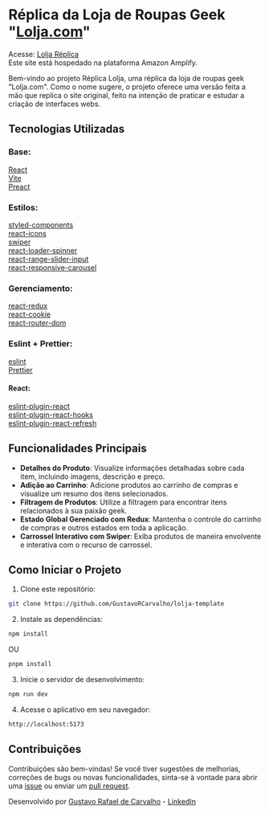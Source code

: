 # Réplica da Loja de Roupas Geek "[Lolja.com](https://www.lolja.com.br/)"

Acesse: [Lolja Réplica](https://lolja.gustavocarvalho.dev.br/) <br />
Este site está hospedado na plataforma Amazon Amplify.

Bem-vindo ao projeto Réplica Lolja, uma réplica da loja de roupas geek "Lolja.com". Como o nome sugere, o projeto oferece uma versão feita a mão que replica o site original, feito na intenção de praticar e estudar a criação de interfaces webs.

## Tecnologias Utilizadas

### Base:

[React](https://github.com/facebook/react) <br />
[Vite](https://github.com/vitejs/vite) <br />
[Preact](https://github.com/preactjs/preact) <br />

### Estilos:

[styled-components](https://github.com/styled-components/styled-components) <br />
[react-icons](https://github.com/react-icons/react-icons) <br />
[swiper](https://github.com/nolimits4web/Swiper) <br />
[react-loader-spinner](https://www.npmjs.com/package/react-loader-spinner) <br />
[react-range-slider-input](https://github.com/n3r4zzurr0/react-range-slider-input) <br />
[react-responsive-carousel](https://github.com/leandrowd/react-responsive-carousel) <br />

### Gerenciamento:

[react-redux](https://github.com/reduxjs/redux-toolkit) <br />
[react-cookie](https://github.com/reduxjs/redux-toolkit) <br />
[react-router-dom](https://github.com/remix-run/react-router) <br />

### Eslint + Prettier:

[eslint](https://github.com/eslint/eslint) <br />
[Prettier](https://marketplace.visualstudio.com/items?itemName=esbenp.prettier-vscode) <br />

#### React:

[eslint-plugin-react](https://github.com/jsx-eslint/eslint-plugin-react) <br />
[eslint-plugin-react-hooks](https://github.com/facebook/react/tree/main/packages/eslint-plugin-react-hooks) <br />
[eslint-plugin-react-refresh](https://github.com/ArnaudBarre/eslint-plugin-react-refresh) <br />

## Funcionalidades Principais

- **Detalhes do Produto**: Visualize informações detalhadas sobre cada item, incluindo imagens, descrição e preço.
- **Adição ao Carrinho**: Adicione produtos ao carrinho de compras e visualize um resumo dos itens selecionados.
- **Filtragem de Produtos**: Utilize a filtragem para encontrar itens relacionados à sua paixão geek.
- **Estado Global Gerenciado com Redux**: Mantenha o controle do carrinho de compras e outros estados em toda a aplicação.
- **Carrossel Interativo com Swiper**: Exiba produtos de maneira envolvente e interativa com o recurso de carrossel.

## Como Iniciar o Projeto

1. Clone este repositório:
```sh
git clone https://github.com/GustavoRCarvalho/lolja-template
```
2. Instale as dependências:
```sh
npm install
```
OU
```sh
pnpm install
```
3. Inicie o servidor de desenvolvimento:
```sh
npm run dev
```
4. Acesse o aplicativo em seu navegador:
```sh
http://localhost:5173
```

## Contribuições

Contribuições são bem-vindas! Se você tiver sugestões de melhorias, correções de bugs ou novas funcionalidades, sinta-se à vontade para abrir uma [issue](https://github.com/GustavoRCarvalho/lolja-template/issues) ou enviar um [pull request](https://github.com/GustavoRCarvalho/lolja-template/pulls).

Desenvolvido por [Gustavo Rafael de Carvalho](https://github.com/GustavoRCarvalho) - [LinkedIn](https://www.linkedin.com/in/gustavo-carvalho-0/)
